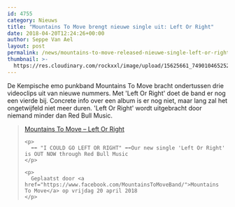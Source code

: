 ```yaml
---
id: 4755
category: Nieuws
title: "Mountains To Move brengt nieuwe single uit: Left Or Right"
date: 2018-04-20T12:24:26+00:00
author: Seppe Van Ael
layout: post
permalink: /news/mountains-to-move-released-nieuwe-single-left-or-right/
thumbnail: >-
  https://res.cloudinary.com/rockxxl/image/upload/15625661_749010465252424_279997441546410488_o.jpg
---
```

De Kempische emo punkband Mountains To Move bracht ondertussen drie videoclips uit van nieuwe nummers. Met 'Left Or Right' doet de band er nog een vierde bij. Concrete info over een album is er nog niet, maar lang zal het ongetwijfeld niet meer duren. 'Left Or Right' wordt uitgebracht door niemand minder dan Red Bull Music.

<div id="fb-root">
</div>



<div class="fb-video" data-href="https://www.facebook.com/MountainsToMoveBand/videos/2050252528550598/" data-width="500">
  <blockquote cite="https://www.facebook.com/MountainsToMoveBand/videos/2050252528550598/" class="fb-xfbml-parse-ignore">
    <p>
      <a href="https://www.facebook.com/MountainsToMoveBand/videos/2050252528550598/">Mountains To Move – Left Or Right</a>
    </p>
    
    <p>
      ⬅⬅ "I COULD GO LEFT OR RIGHT" ➡➡Our new single 'Left Or Right' is OUT NOW through Red Bull Music
    </p>
    
    <p>
      Geplaatst door <a href="https://www.facebook.com/MountainsToMoveBand/">Mountains To Move</a> op vrijdag 20 april 2018
    </p>
  </blockquote>
</div>